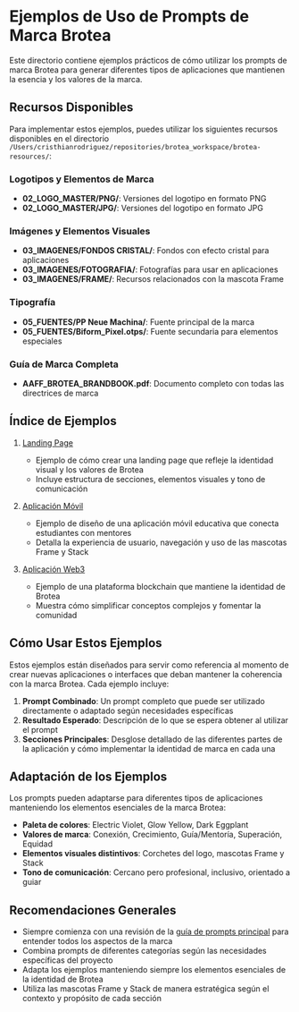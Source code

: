 # Ejemplos de Uso de Prompts de Marca Brotea

Este directorio contiene ejemplos prácticos de cómo utilizar los prompts de marca Brotea para generar diferentes tipos de aplicaciones que mantienen la esencia y los valores de la marca.

## Recursos Disponibles

Para implementar estos ejemplos, puedes utilizar los siguientes recursos disponibles en el directorio `/Users/cristhianrodriguez/repositories/brotea_workspace/brotea-resources/`:

### Logotipos y Elementos de Marca
- **02_LOGO_MASTER/PNG/**: Versiones del logotipo en formato PNG
- **02_LOGO_MASTER/JPG/**: Versiones del logotipo en formato JPG

### Imágenes y Elementos Visuales
- **03_IMAGENES/FONDOS CRISTAL/**: Fondos con efecto cristal para aplicaciones
- **03_IMAGENES/FOTOGRAFIA/**: Fotografías para usar en aplicaciones
- **03_IMAGENES/FRAME/**: Recursos relacionados con la mascota Frame

### Tipografía
- **05_FUENTES/PP Neue Machina/**: Fuente principal de la marca
- **05_FUENTES/Biform_Pixel.otps/**: Fuente secundaria para elementos especiales

### Guía de Marca Completa
- **AAFF_BROTEA_BRANDBOOK.pdf**: Documento completo con todas las directrices de marca

## Índice de Ejemplos

1. [Landing Page](./landing_page_ejemplo.md)
   - Ejemplo de cómo crear una landing page que refleje la identidad visual y los valores de Brotea
   - Incluye estructura de secciones, elementos visuales y tono de comunicación

2. [Aplicación Móvil](./app_movil_ejemplo.md)
   - Ejemplo de diseño de una aplicación móvil educativa que conecta estudiantes con mentores
   - Detalla la experiencia de usuario, navegación y uso de las mascotas Frame y Stack

3. [Aplicación Web3](./aplicacion_web3_ejemplo.md)
   - Ejemplo de una plataforma blockchain que mantiene la identidad de Brotea
   - Muestra cómo simplificar conceptos complejos y fomentar la comunidad

## Cómo Usar Estos Ejemplos

Estos ejemplos están diseñados para servir como referencia al momento de crear nuevas aplicaciones o interfaces que deban mantener la coherencia con la marca Brotea. Cada ejemplo incluye:

1. **Prompt Combinado**: Un prompt completo que puede ser utilizado directamente o adaptado según necesidades específicas
2. **Resultado Esperado**: Descripción de lo que se espera obtener al utilizar el prompt
3. **Secciones Principales**: Desglose detallado de las diferentes partes de la aplicación y cómo implementar la identidad de marca en cada una

## Adaptación de los Ejemplos

Los prompts pueden adaptarse para diferentes tipos de aplicaciones manteniendo los elementos esenciales de la marca Brotea:

- **Paleta de colores**: Electric Violet, Glow Yellow, Dark Eggplant
- **Valores de marca**: Conexión, Crecimiento, Guía/Mentoría, Superación, Equidad
- **Elementos visuales distintivos**: Corchetes del logo, mascotas Frame y Stack
- **Tono de comunicación**: Cercano pero profesional, inclusivo, orientado a guiar

## Recomendaciones Generales

- Siempre comienza con una revisión de la [guía de prompts principal](../brotea_brand_prompts.md) para entender todos los aspectos de la marca
- Combina prompts de diferentes categorías según las necesidades específicas del proyecto
- Adapta los ejemplos manteniendo siempre los elementos esenciales de la identidad de Brotea
- Utiliza las mascotas Frame y Stack de manera estratégica según el contexto y propósito de cada sección
